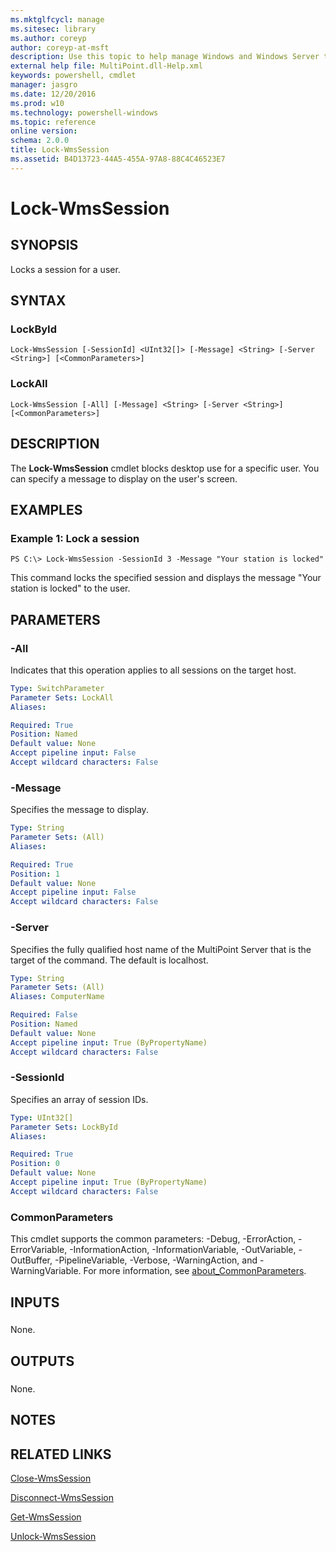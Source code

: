```yaml
---
ms.mktglfcycl: manage
ms.sitesec: library
ms.author: coreyp
author: coreyp-at-msft
description: Use this topic to help manage Windows and Windows Server technologies with Windows PowerShell.
external help file: MultiPoint.dll-Help.xml
keywords: powershell, cmdlet
manager: jasgro
ms.date: 12/20/2016
ms.prod: w10
ms.technology: powershell-windows
ms.topic: reference
online version: 
schema: 2.0.0
title: Lock-WmsSession
ms.assetid: B4D13723-44A5-455A-97A8-88C4C46523E7
---
```


# Lock-WmsSession

## SYNOPSIS
Locks a session for a user.

## SYNTAX

### LockById
```
Lock-WmsSession [-SessionId] <UInt32[]> [-Message] <String> [-Server <String>] [<CommonParameters>]
```

### LockAll
```
Lock-WmsSession [-All] [-Message] <String> [-Server <String>] [<CommonParameters>]
```

## DESCRIPTION
The **Lock-WmsSession** cmdlet blocks desktop use for a specific user.
You can specify a message to display on the user's screen.

## EXAMPLES

### Example 1: Lock a session
```
PS C:\> Lock-WmsSession -SessionId 3 -Message "Your station is locked"
```

This command locks the specified session and displays the message "Your station is locked" to the user.

## PARAMETERS

### -All
Indicates that this operation applies to all sessions on the target host.

```yaml
Type: SwitchParameter
Parameter Sets: LockAll
Aliases: 

Required: True
Position: Named
Default value: None
Accept pipeline input: False
Accept wildcard characters: False
```

### -Message
Specifies the message to display.

```yaml
Type: String
Parameter Sets: (All)
Aliases: 

Required: True
Position: 1
Default value: None
Accept pipeline input: False
Accept wildcard characters: False
```

### -Server
Specifies the fully qualified host name of the MultiPoint Server that is the target of the command.
The default is localhost.

```yaml
Type: String
Parameter Sets: (All)
Aliases: ComputerName

Required: False
Position: Named
Default value: None
Accept pipeline input: True (ByPropertyName)
Accept wildcard characters: False
```

### -SessionId
Specifies an array of session IDs.

```yaml
Type: UInt32[]
Parameter Sets: LockById
Aliases: 

Required: True
Position: 0
Default value: None
Accept pipeline input: True (ByPropertyName)
Accept wildcard characters: False
```

### CommonParameters
This cmdlet supports the common parameters: -Debug, -ErrorAction, -ErrorVariable, -InformationAction, -InformationVariable, -OutVariable, -OutBuffer, -PipelineVariable, -Verbose, -WarningAction, and -WarningVariable. For more information, see [about_CommonParameters](http://go.microsoft.com/fwlink/?LinkID=113216).

## INPUTS

###  
None.

## OUTPUTS

###  
None.

## NOTES

## RELATED LINKS

[Close-WmsSession](./Close-WmsSession.md)

[Disconnect-WmsSession](./Disconnect-WmsSession.md)

[Get-WmsSession](./Get-WmsSession.md)

[Unlock-WmsSession](./Unlock-WmsSession.md)

